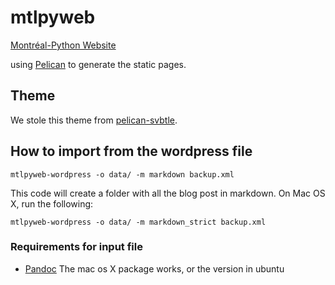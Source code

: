mtlpyweb
========

[Montréal-Python Website](http://montrealpython.org)

using [Pelican](http://docs.getpelican.com/en/3.0/) to generate the static pages. 

Theme
-----
We stole this theme from [pelican-svbtle](https://github.com/wting/pelican-svbtle).

How to import from the wordpress file
-------------------------------------
`mtlpyweb-wordpress -o data/ -m markdown backup.xml`

This code will create a folder with all the blog post in markdown. On Mac OS X, run
the following:

`mtlpyweb-wordpress -o data/ -m markdown_strict backup.xml`

### Requirements for input file

* [Pandoc](http://johnmacfarlane.net/pandoc/) The mac os X package works, or the version in ubuntu
